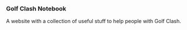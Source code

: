 
### Golf Clash Notebook

A website with a collection of useful stuff to help people with Golf Clash.
